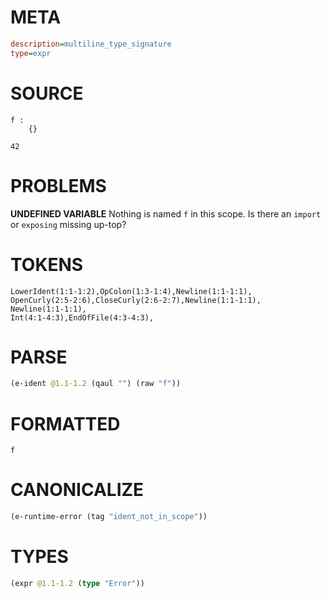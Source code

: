 # META
~~~ini
description=multiline_type_signature
type=expr
~~~
# SOURCE
~~~roc
f :
    {}

42
~~~
# PROBLEMS
**UNDEFINED VARIABLE**
Nothing is named `f` in this scope.
Is there an `import` or `exposing` missing up-top?

# TOKENS
~~~zig
LowerIdent(1:1-1:2),OpColon(1:3-1:4),Newline(1:1-1:1),
OpenCurly(2:5-2:6),CloseCurly(2:6-2:7),Newline(1:1-1:1),
Newline(1:1-1:1),
Int(4:1-4:3),EndOfFile(4:3-4:3),
~~~
# PARSE
~~~clojure
(e-ident @1.1-1.2 (qaul "") (raw "f"))
~~~
# FORMATTED
~~~roc
f
~~~
# CANONICALIZE
~~~clojure
(e-runtime-error (tag "ident_not_in_scope"))
~~~
# TYPES
~~~clojure
(expr @1.1-1.2 (type "Error"))
~~~
